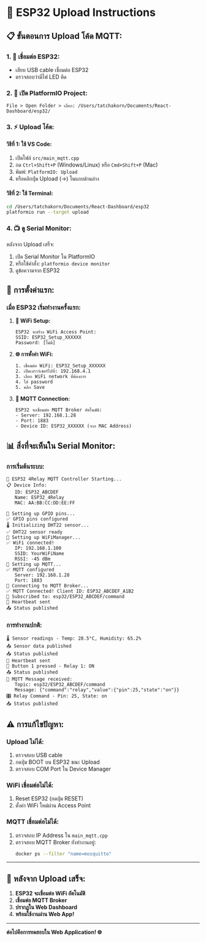 # 🚀 ESP32 Upload Instructions

## 📋 **ขั้นตอนการ Upload โค้ด MQTT:**

### **1. 🔌 เชื่อมต่อ ESP32:**
- เสียบ USB cable เชื่อมต่อ ESP32
- ตรวจสอบว่ามีไฟ LED ติด

### **2. 📂 เปิด PlatformIO Project:**
```
File > Open Folder > เลือก: /Users/tatchakorn/Documents/React-Dashboard/esp32/
```

### **3. ⚡ Upload โค้ด:**

#### **วิธีที่ 1: ใช้ VS Code:**
1. เปิดไฟล์ `src/main_mqtt.cpp`
2. กด `Ctrl+Shift+P` (Windows/Linux) หรือ `Cmd+Shift+P` (Mac)
3. พิมพ์: `PlatformIO: Upload`
4. หรือคลิกปุ่ม Upload (→) ในแถบด้านล่าง

#### **วิธีที่ 2: ใช้ Terminal:**
```bash
cd /Users/tatchakorn/Documents/React-Dashboard/esp32
platformio run --target upload
```

### **4. 📺 ดู Serial Monitor:**
หลังจาก Upload เสร็จ:
1. เปิด Serial Monitor ใน PlatformIO
2. หรือใช้คำสั่ง: `platformio device monitor`
3. ดูข้อความจาก ESP32

## 🔧 **การตั้งค่าแรก:**

### **เมื่อ ESP32 เริ่มทำงานครั้งแรก:**

1. **📶 WiFi Setup:**
   ```
   ESP32 จะสร้าง WiFi Access Point:
   SSID: ESP32_Setup_XXXXXX
   Password: [ไม่มี]
   ```

2. **🌐 การตั้งค่า WiFi:**
   ```
   1. เชื่อมต่อ WiFi: ESP32_Setup_XXXXXX
   2. เปิดเบราว์เซอร์ไปที่: 192.168.4.1
   3. เลือก WiFi network ที่ต้องการ
   4. ใส่ password
   5. คลิก Save
   ```

3. **📡 MQTT Connection:**
   ```
   ESP32 จะเชื่อมต่อ MQTT Broker อัตโนมัติ:
   - Server: 192.168.1.28
   - Port: 1883
   - Device ID: ESP32_XXXXXX (จาก MAC Address)
   ```

## 📊 **สิ่งที่จะเห็นใน Serial Monitor:**

### **การเริ่มต้นระบบ:**
```
🚀 ESP32 4Relay MQTT Controller Starting...
📋 Device Info:
   ID: ESP32_ABCDEF
   Name: ESP32_4Relay
   MAC: AA:BB:CC:DD:EE:FF

🔧 Setting up GPIO pins...
✅ GPIO pins configured
🌡️ Initializing DHT22 sensor...
✅ DHT22 sensor ready
📶 Setting up WiFiManager...
✅ WiFi connected!
   IP: 192.168.1.100
   SSID: YourWiFiName
   RSSI: -45 dBm
📡 Setting up MQTT...
✅ MQTT configured
   Server: 192.168.1.28
   Port: 1883
🔗 Connecting to MQTT Broker...
✅ MQTT Connected! Client ID: ESP32_ABCDEF_A1B2
📨 Subscribed to: esp32/ESP32_ABCDEF/command
💓 Heartbeat sent
📤 Status published
```

### **การทำงานปกติ:**
```
🌡️ Sensor readings - Temp: 28.5°C, Humidity: 65.2%
📤 Sensor data published
📤 Status published
💓 Heartbeat sent
🔘 Button 1 pressed - Relay 1: ON
📤 Status published
📩 MQTT Message received:
   Topic: esp32/ESP32_ABCDEF/command
   Message: {"command":"relay","value":{"pin":25,"state":"on"}}
🎛️ Relay Command - Pin: 25, State: on
📤 Status published
```

## ⚠️ **การแก้ไขปัญหา:**

### **Upload ไม่ได้:**
1. ตรวจสอบ USB cable
2. กดปุ่ม BOOT บน ESP32 ขณะ Upload
3. ตรวจสอบ COM Port ใน Device Manager

### **WiFi เชื่อมต่อไม่ได้:**
1. Reset ESP32 (กดปุ่ม RESET)
2. ตั้งค่า WiFi ใหม่ผ่าน Access Point

### **MQTT เชื่อมต่อไม่ได้:**
1. ตรวจสอบ IP Address ใน `main_mqtt.cpp`
2. ตรวจสอบ MQTT Broker ยังทำงานอยู่:
   ```bash
   docker ps --filter "name=mosquitto"
   ```

---

## 🎉 **หลังจาก Upload เสร็จ:**

1. **ESP32 จะเชื่อมต่อ WiFi อัตโนมัติ**
2. **เชื่อมต่อ MQTT Broker**
3. **ปรากฏใน Web Dashboard**
4. **พร้อมใช้งานผ่าน Web App!**

---

**ต่อไปคือการทดสอบใน Web Application! 🌐**
